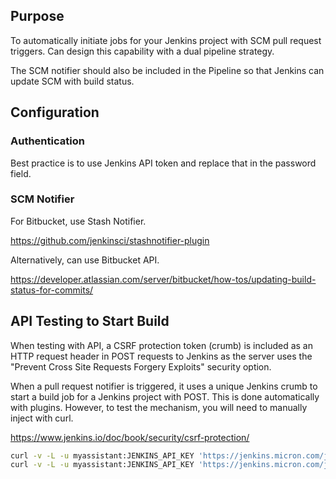 ## Purpose

To automatically initiate jobs for your Jenkins project with SCM pull request triggers. Can design this capability with a dual pipeline strategy.

The SCM notifier should also be included in the Pipeline so that Jenkins can update SCM with build status.

## Configuration

### Authentication

Best practice is to use Jenkins API token and replace that in the password field.

### SCM Notifier

For Bitbucket, use Stash Notifier.

https://github.com/jenkinsci/stashnotifier-plugin

Alternatively, can use Bitbucket API.

https://developer.atlassian.com/server/bitbucket/how-tos/updating-build-status-for-commits/

## API Testing to Start Build

When testing with API, a CSRF protection token (crumb) is included as an HTTP request header in POST requests to Jenkins as the server uses the "Prevent Cross Site Requests Forgery Exploits" security option.

When a pull request notifier is triggered, it uses a unique Jenkins crumb to start a build job for a Jenkins project with POST. This is done automatically with plugins. However, to test the mechanism, you will need to manually inject with curl.

https://www.jenkins.io/doc/book/security/csrf-protection/

```bash
curl -v -L -u myassistant:JENKINS_API_KEY 'https://jenkins.micron.com/jenkins/crumbIssuer/api/xml?xpath=concat(//crumbRequestField,":",//crumb)'    # to get crumb
curl -v -L -u myassistant:JENKINS_API_KEY 'https://jenkins.micron.com/jenkins/job/projects/job/p151/job/p151-testing-pipeline/buildWithParameters' -H "Jenkins-Crumb:f26c09..."
```
